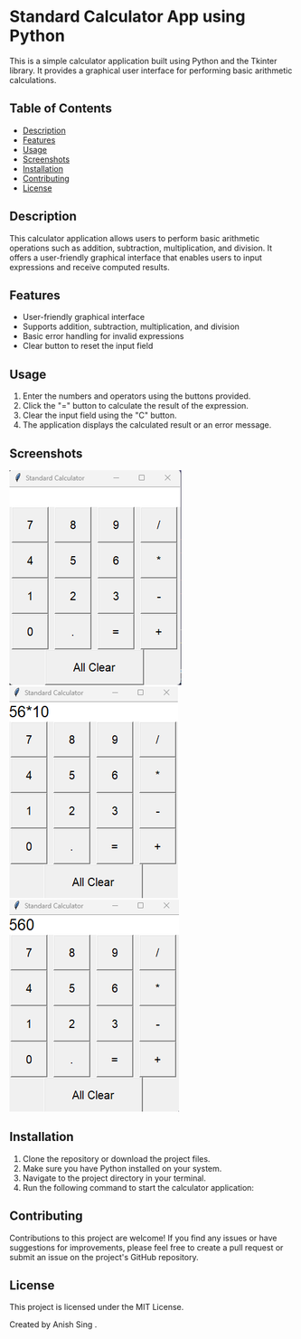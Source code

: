 # Standard Calculator App using Python

This is a simple calculator application built using Python and the Tkinter library. It provides a graphical user interface for performing basic arithmetic calculations.

## Table of Contents

- [Description](#description)
- [Features](#features)
- [Usage](#usage)
- [Screenshots](#screenshot)
- [Installation](#installation)
- [Contributing](#contributing)
- [License](#license)

## Description

This calculator application allows users to perform basic arithmetic operations such as addition, subtraction, multiplication, and division. It offers a user-friendly graphical interface that enables users to input expressions and receive computed results.

## Features

- User-friendly graphical interface
- Supports addition, subtraction, multiplication, and division
- Basic error handling for invalid expressions
- Clear button to reset the input field

## Usage

1. Enter the numbers and operators using the buttons provided.
2. Click the "=" button to calculate the result of the expression.
3. Clear the input field using the "C" button.
4. The application displays the calculated result or an error message.

## Screenshots
![Screenshot 1](screenshots/screenshot-0.png)
<br> 
![Screenshot 2](screenshots/screenshot-1.png)
<br>
![Screenshot 3](screenshots/screenshot-2.png)

## Installation

1. Clone the repository or download the project files.
2. Make sure you have Python installed on your system.
3. Navigate to the project directory in your terminal.
4. Run the following command to start the calculator application:

## Contributing 
Contributions to this project are welcome! If you find any issues or have suggestions for improvements, please feel free to create a pull request or submit an issue on the project's GitHub repository.

## License
This project is licensed under the MIT License.

Created by Anish Sing .



